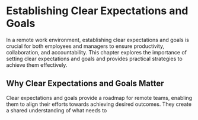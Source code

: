 Establishing Clear Expectations and Goals
==================================================

In a remote work environment, establishing clear expectations and goals is crucial for both employees and managers to ensure productivity, collaboration, and accountability. This chapter explores the importance of setting clear expectations and goals and provides practical strategies to achieve them effectively.

Why Clear Expectations and Goals Matter
---------------------------------------

Clear expectations and goals provide a roadmap for remote teams, enabling them to align their efforts towards achieving desired outcomes. They create a shared understanding of what needs to
